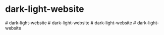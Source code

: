 # dark-light-website
#   d a r k - l i g h t - w e b s i t e  
 #   d a r k - l i g h t - w e b s i t e  
 #   d a r k - l i g h t - w e b s i t e  
 #   d a r k - l i g h t - w e b s i t e  
 